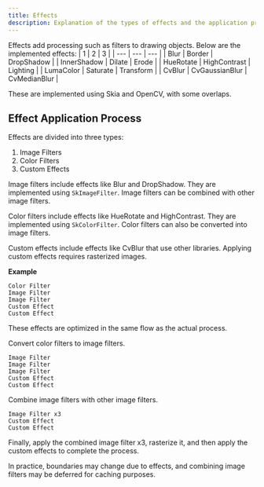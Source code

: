 ```yaml
---
title: Effects
description: Explanation of the types of effects and the application process in Beutl
---
```


Effects add processing such as filters to drawing objects.
Below are the implemented effects:
| 1 | 2 | 3 |
| --- | --- | --- |
| Blur | Border | DropShadow |
| InnerShadow | Dilate | Erode |
| HueRotate | HighContrast | Lighting |
| LumaColor | Saturate | Transform |
| CvBlur | CvGaussianBlur | CvMedianBlur |

These are implemented using Skia and OpenCV, with some overlaps.

## Effect Application Process

Effects are divided into three types:
1. Image Filters
2. Color Filters
3. Custom Effects

Image filters include effects like Blur and DropShadow.
They are implemented using `SkImageFilter`.
Image filters can be combined with other image filters.

Color filters include effects like HueRotate and HighContrast.
They are implemented using `SkColorFilter`.
Color filters can also be converted into image filters.

Custom effects include effects like CvBlur that use other libraries.
Applying custom effects requires rasterized images.

**Example**
```
Color Filter
Image Filter
Image Filter
Custom Effect
Custom Effect
```
These effects are optimized in the same flow as the actual process.

Convert color filters to image filters.
```
Image Filter
Image Filter
Image Filter
Custom Effect
Custom Effect
```

Combine image filters with other image filters.
```
Image Filter x3
Custom Effect
Custom Effect
```

Finally, apply the combined image filter x3, rasterize it, and then apply the custom effects to complete the process.

In practice, boundaries may change due to effects, and combining image filters may be deferred for caching purposes.
